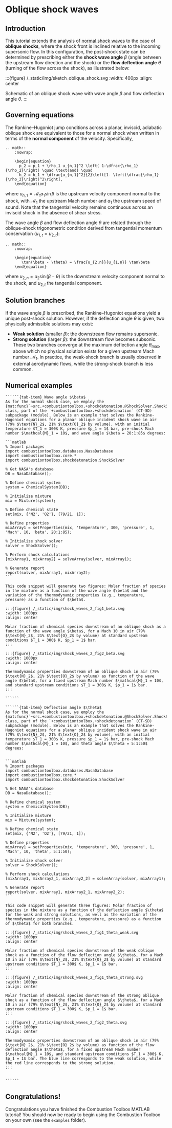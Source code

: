 # Oblique shock waves

## Introduction

This tutorial extends the analysis of [normal shock waves](./shock_waves_1.md) to the case of **oblique shocks**, where the shock front is inclined relative to the incoming supersonic flow. In this configuration, the post-shock state can be determined by prescribing either the **shock wave angle** $\beta$ (angle between the upstream flow direction and the shock) or the **flow deflection angle** $\theta$ (turning of the flow across the shock), as illustrated below:


:::{figure} /_static/img/sketch_oblique_shock.svg
:width: 400px
:align: center

Schematic of an oblique shock wave with wave angle $\beta$ and flow deflection angle $\theta$.
:::

## Governing equations

The Rankine–Hugoniot jump conditions across a planar, inviscid, adiabatic oblique shock are equivalent to those for a normal shock when written in terms of the **normal component** of the velocity. Specifically,
```{eval-rst}
.. math::
    :nowrap:

    \begin{equation}
      p_2 = p_1 + \rho_1 u_{n,1}^2 \left( 1-\dfrac{\rho_1}{\rho_2}\right) \quad \text{and} \quad 
      h_2 = h_1 + \dfrac{u_{n,1}^2}{2}\left[1- \left(\dfrac{\rho_1}{\rho_2}\right)^2\right],
    \end{equation}
```
where $u_{n,1} = \mathcal{M}_1 a_1 \sin\beta$ is the upstream velocity component normal to the shock, with $\mathcal{M}_1$ the upstream Mach number and $a_1$ the upstream speed of sound. Note that the tangential velocity remains continuous across an inviscid shock in the absence of shear stress.

The wave angle $\beta$ and flow deflection angle $\theta$ are related through the oblique-shock trigonometric condition derived from tangential momentum conservation ($u_{1,t} = u_{2,t}$):
```{eval-rst}
.. math::
    :nowrap:

    \begin{equation}
       \tan(\beta - \theta) = \frac{u_{2,n}}{u_{1,n}} \tan\beta
    \end{equation}
```
where $u_{2,n} = u_2 \sin(\beta - \theta)$ is the downstream velocity component normal to the shock, and $u_{2,t}$ the tangential component.

## Solution branches

If the wave angle $\beta$ is prescribed, the Rankine–Hugoniot equations yield a unique post-shock solution. However, if the deflection angle $\theta$ is given, two physically admissible solutions may exist:
* **Weak solution** (smaller $\beta$): the downstream flow remains supersonic.
* **Strong solution** (larger $\beta$): the downstream flow becomes subsonic.
These two branches converge at the maximum deflection angle $\theta_{\max}$, above which no physical solution exists for a given upstream Mach number $\mathcal{M}_1$. In practice, the weak-shock branch is usually observed in external aerodynamic flows, while the strong-shock branch is less common.

## Numerical examples
```````{tab-set}
``````{tab-item} Wave angle $\beta$
As for the normal shock case, we employ the {mat:func}`~src.+combustiontoolbox.+shockdetonation.@ShockSolver.ShockSolver`  class, part of the `+combustiontoolbox.+shockdetonation` (CT-SD) subpackage (module). Below is an example that solves the Rankine-Hugoniot equations for a planar oblique incident shock wave in air (79% $\text{N}_2$, 21% $\text{O}_2$ by volume), with an initial temperature $T_1 = 300$ K, pressure $p_1 = 1$ bar, pre-shock Mach number $\mathcal{M}_1 = 10$, and wave angle $\beta = 20:1:85$ degrees:

```matlab
% Import packages
import combustiontoolbox.databases.NasaDatabase
import combustiontoolbox.core.*
import combustiontoolbox.shockdetonation.ShockSolver

% Get NASA's database
DB = NasaDatabase();

% Define chemical system
system = ChemicalSystem(DB);

% Initialize mixture
mix = Mixture(system);

% Define chemical state
set(mix, {'N2', 'O2'}, [79/21, 1]);

% Define properties
mixArray1 = setProperties(mix, 'temperature', 300, 'pressure', 1, 'Mach', 10, 'beta', 20:1:85);

% Initialize shock solver
solver = ShockSolver();

% Perform shock calculations
[mixArray1, mixArray2] = solveArray(solver, mixArray1);

% Generate report
report(solver, mixArray1, mixArray2);
```

This code snippet will generate two figures: Molar fraction of species in the mixture as a function of the wave angle $\beta$ and the variation of the thermodynamic properties (e.g., temperature, pressure) as a function of $\beta$.

:::{figure} /_static/img/shock_waves_2_fig1_beta.svg
:width: 1000px
:align: center

Molar fraction of chemical species downstream of an oblique shock as a function of the wave angle $\beta$, for a Mach 10 in air (79% $\text{N}_2$, 21% $\text{O}_2$ by volume) at standard upstream conditions $T_1 = 300$ K, $p_1 = 1$ bar.
:::

:::{figure} /_static/img/shock_waves_2_fig2_beta.svg
:width: 1000px
:align: center

Thermodynamic properties downstream of an oblique shock in air (79% $\text{N}_2$, 21% $\text{O}_2$ by volume) as function of the wave angle $\beta$, for a fixed upstream Mach number $\mathcal{M}_1 = 10$, and standard upstream conditions $T_1 = 300$ K, $p_1 = 1$ bar.
:::

``````

``````{tab-item} Deflection angle $\theta$
As for the normal shock case, we employ the {mat:func}`~src.+combustiontoolbox.+shockdetonation.@ShockSolver.ShockSolver`  class, part of the `+combustiontoolbox.+shockdetonation` (CT-SD) subpackage (module). Below is an example that solves the Rankine-Hugoniot equations for a planar oblique incident shock wave in air (79% $\text{N}_2$, 21% $\text{O}_2$ by volume), with an initial temperature $T_1 = 300$ K, pressure $p_1 = 1$ bar, pre-shock Mach number $\mathcal{M}_1 = 10$, and theta angle $\theta = 5:1:50$ degrees:


```matlab
% Import packages
import combustiontoolbox.databases.NasaDatabase
import combustiontoolbox.core.*
import combustiontoolbox.shockdetonation.ShockSolver

% Get NASA's database
DB = NasaDatabase();

% Define chemical system
system = ChemicalSystem(DB);

% Initialize mixture
mix = Mixture(system);

% Define chemical state
set(mix, {'N2', 'O2'}, [79/21, 1]);

% Define properties
mixArray1 = setProperties(mix, 'temperature', 300, 'pressure', 1, 'Mach', 10, 'theta', 5:1:50);

% Initialize shock solver
solver = ShockSolver();

% Perform shock calculations
[mixArray1, mixArray2_1, mixArray2_2] = solveArray(solver, mixArray1);

% Generate report
report(solver, mixArray1, mixArray2_1, mixArray2_2);
```

This code snippet will generate three figures: Molar fraction of species in the mixture as a function of the deflection angle $\theta$ for the weak and strong solutions, as well as the variation of the thermodynamic properties (e.g., temperature, pressure) as a function of $\theta$ for both branches.

:::{figure} /_static/img/shock_waves_2_fig1_theta_weak.svg
:width: 1000px
:align: center

Molar fraction of chemical species downstream of the weak oblique shock as a function of the flow deflection angle $\theta$, for a Mach 10 in air (79% $\text{N}_2$, 21% $\text{O}_2$ by volume) at standard upstream conditions $T_1 = 300$ K, $p_1 = 1$ bar.
:::

:::{figure} /_static/img/shock_waves_2_fig1_theta_strong.svg
:width: 1000px
:align: center

Molar fraction of chemical species downstream of the strong oblique shock as a function of the flow deflection angle $\theta$, for a Mach 10 in air (79% $\text{N}_2$, 21% $\text{O}_2$ by volume) at standard upstream conditions $T_1 = 300$ K, $p_1 = 1$ bar.
:::

:::{figure} /_static/img/shock_waves_2_fig2_theta.svg
:width: 1000px
:align: center

Thermodynamic properties downstream of an oblique shock in air (79% $\text{N}_2$, 21% $\text{O}_2$ by volume) as function of the flow deflection angle $\theta$, for a fixed upstream Mach number $\mathcal{M}_1 = 10$, and standard upstream conditions $T_1 = 300$ K, $p_1 = 1$ bar. The blue line corresponds to the weak solution, while the red line corresponds to the strong solution.
:::


``````

```````

## Congratulations!
Congratulations you have finished the Combustion Toolbox MATLAB tutorial! You should now be ready to begin using the Combustion Toolbox on your own (see the `examples` folder).